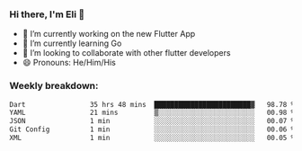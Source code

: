 ### Hi there, I'm Eli 👋
- 🔭 I’m currently working on the new Flutter App
- 🌱 I’m currently learning Go
- 🦄 I’m looking to collaborate with other flutter developers
- 😄 Pronouns: He/Him/His

### Weekly breakdown:
<!--START_SECTION:waka-->

```txt
Dart                35 hrs 48 mins  ████████████████████████▓   98.78 %
YAML                21 mins         ▒░░░░░░░░░░░░░░░░░░░░░░░░   00.98 %
JSON                1 min           ░░░░░░░░░░░░░░░░░░░░░░░░░   00.07 %
Git Config          1 min           ░░░░░░░░░░░░░░░░░░░░░░░░░   00.06 %
XML                 1 min           ░░░░░░░░░░░░░░░░░░░░░░░░░   00.05 %
```

<!--END_SECTION:waka-->

